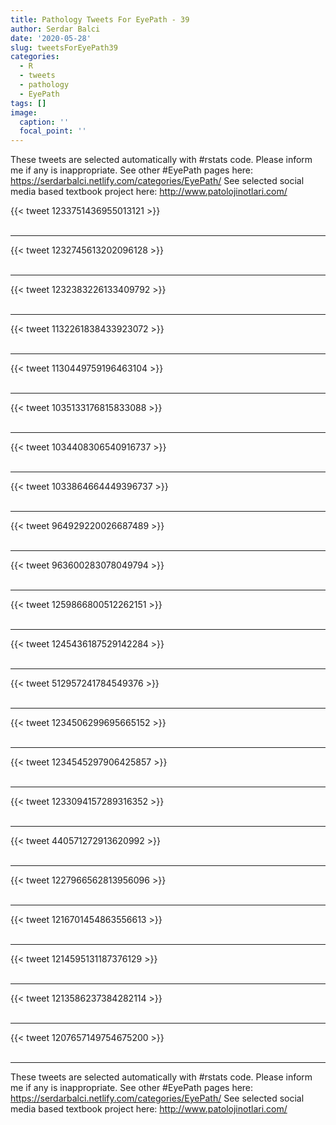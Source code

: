 ```yaml
---
title: Pathology Tweets For EyePath - 39
author: Serdar Balci
date: '2020-05-28'
slug: tweetsForEyePath39
categories:
  - R
  - tweets
  - pathology
  - EyePath
tags: []
image:
  caption: ''
  focal_point: ''
---
```



These tweets are selected automatically with #rstats code. Please inform me if any is inappropriate.
See other #EyePath pages here: https://serdarbalci.netlify.com/categories/EyePath/ 
See selected social media based textbook project here: http://www.patolojinotlari.com/

{{< tweet 1233751436955013121 >}}
<br>
<br>
<hr>
{{< tweet 1232745613202096128 >}}
<br>
<br>
<hr>
{{< tweet 1232383226133409792 >}}
<br>
<br>
<hr>
{{< tweet 1132261838433923072 >}}
<br>
<br>
<hr>
{{< tweet 1130449759196463104 >}}
<br>
<br>
<hr>
{{< tweet 1035133176815833088 >}}
<br>
<br>
<hr>
{{< tweet 1034408306540916737 >}}
<br>
<br>
<hr>
{{< tweet 1033864664449396737 >}}
<br>
<br>
<hr>
{{< tweet 964929220026687489 >}}
<br>
<br>
<hr>
{{< tweet 963600283078049794 >}}
<br>
<br>
<hr>
{{< tweet 1259866800512262151 >}}
<br>
<br>
<hr>
{{< tweet 1245436187529142284 >}}
<br>
<br>
<hr>
{{< tweet 512957241784549376 >}}
<br>
<br>
<hr>
{{< tweet 1234506299695665152 >}}
<br>
<br>
<hr>
{{< tweet 1234545297906425857 >}}
<br>
<br>
<hr>
{{< tweet 1233094157289316352 >}}
<br>
<br>
<hr>
{{< tweet 440571272913620992 >}}
<br>
<br>
<hr>
{{< tweet 1227966562813956096 >}}
<br>
<br>
<hr>
{{< tweet 1216701454863556613 >}}
<br>
<br>
<hr>
{{< tweet 1214595131187376129 >}}
<br>
<br>
<hr>
{{< tweet 1213586237384282114 >}}
<br>
<br>
<hr>
{{< tweet 1207657149754675200 >}}
<br>
<br>
<hr>


These tweets are selected automatically with #rstats code. Please inform me if any is inappropriate.
See other #EyePath pages here: https://serdarbalci.netlify.com/categories/EyePath/ 
See selected social media based textbook project here: http://www.patolojinotlari.com/
